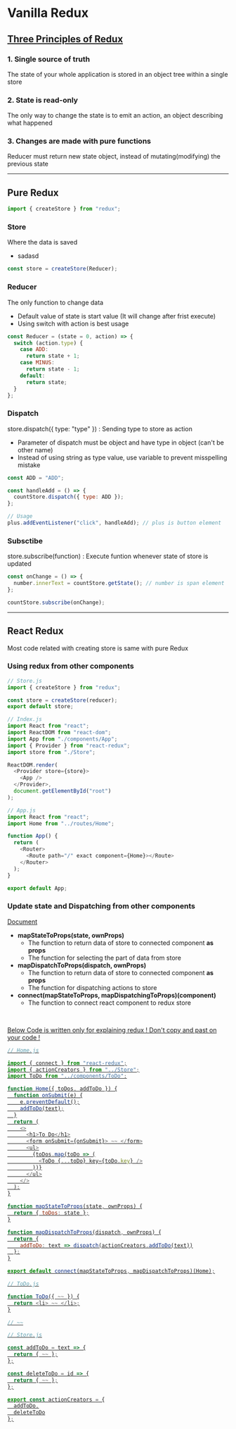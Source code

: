# Vanilla Redux

## [Three Principles of Redux](https://redux.js.org/introduction/three-principles/)

### 1. Single source of truth

The state of your whole application is stored in an object tree within a single store

### 2. State is read-only

The only way to change the state is to emit an action, an object describing what happened

### 3. Changes are made with pure functions

Reducer must return new state object, instead of mutating(modifying) the previous state

---

## Pure Redux

```js
import { createStore } from "redux";
```

### Store

Where the data is saved

- sadasd

```js
const store = createStore(Reducer);
```

### Reducer

The only function to change data

- Default value of state is start value (It will change after frist execute)
- Using switch with action is best usage

```js
const Reducer = (state = 0, action) => {
  switch (action.type) {
    case ADD:
      return state + 1;
    case MINUS:
      return state - 1;
    default:
      return state;
  }
};
```

### Dispatch

store.dispatch({ type: "type" }) : Sending type to store as action

- Parameter of dispatch must be object and have type in object (can't be other name)
- Instead of using string as type value, use variable to prevent misspelling mistake

```js
const ADD = "ADD";

const handleAdd = () => {
  countStore.dispatch({ type: ADD });
};

// Usage
plus.addEventListener("click", handleAdd); // plus is button element
```

### Subsctibe

store.subscribe(function) : Execute funtion whenever state of store is updated

```js
const onChange = () => {
  number.innerText = countStore.getState(); // number is span element
};

countStore.subscribe(onChange);
```

---

## React Redux

Most code related with creating store is same with pure Redux

### Using redux from other components

```js
// Store.js
import { createStore } from "redux";

const store = createStore(reducer);
export default store;
```

```js
// Index.js
import React from "react";
import ReactDOM from "react-dom";
import App from "./components/App";
import { Provider } from "react-redux";
import store from "./Store";

ReactDOM.render(
  <Provider store={store}>
    <App />
  </Provider>,
  document.getElementById("root")
);

// App.js
import React from "react";
import Home from "../routes/Home";

function App() {
  return (
    <Router>
      <Route path="/" exact component={Home}></Route>
    </Router>
  );
}

export default App;
```

### Update state and Dispatching from other components

[Document](https://react-redux.js.org/using-react-redux/connect-mapstate)

- **mapStateToProps(state, ownProps)**
  - The function to return data of store to connected component **as props**
  - The function for selecting the part of data from store
- **mapDispatchToProps(dispatch, ownProps)**
  - The function to return data of store to connected component **as props**
  - The function for dispatching actions to store
- **connect(mapStateToProps, mapDispatchingToProps)(component)**
  - The function to connect react component to redux store

<br>

<u> Below Code is written only for explaining redux ! Don't copy and past on your code !<u/>

```js
// Home.js

import { connect } from "react-redux";
import { actionCreators } from "../Store";
import ToDo from "../components/ToDo";

function Home({ toDos, addToDo }) {
  function onSubmit(e) {
    e.preventDefault();
    addToDo(text);
  }
  return (
    <>
      <h1>To Do</h1>
      <form onSubmit={onSubmit}> ~~ </form>
      <ul>
        {toDos.map(toDo => (
          <ToDo {...toDo} key={toDo.key} />
        ))}
      </ul>
    </>
  );
}

function mapStateToProps(state, ownProps) {
  return { toDos: state };
}

function mapDispatchToProps(dispatch, ownProps) {
  return {
    addToDo: text => dispatch(actionCreators.addToDo(text))
  };
}

export default connect(mapStateToProps, mapDispatchToProps)(Home);
```

```js
// ToDo.js

function ToDo({ ~~ }) {
  return <li> ~~ </li>;
}

// ~~
```

```js
// Store.js

const addToDo = text => {
  return { ~~ };
};

const deleteToDo = id => {
  return { ~~ };
};

export const actionCreators = {
  addToDo,
  deleteToDo
};
```
